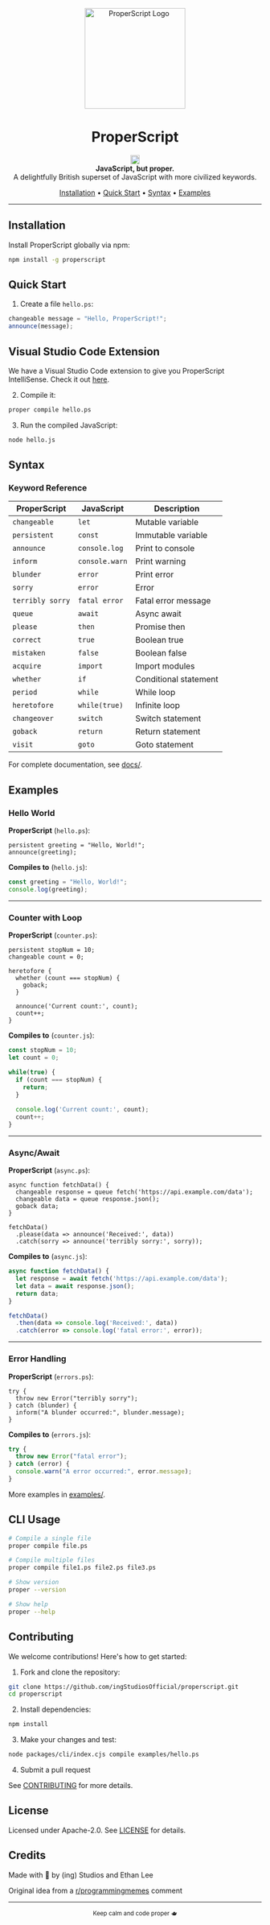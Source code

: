 <p align="center">
  <img src="./images/ProperScript_Logo.svg" width="200px" alt="ProperScript Logo" />
</p>

<h1 align="center">ProperScript</h1>

<p align="center">
  <a href="https://badge.fury.io/js/properscript"><img src="https://badge.fury.io/js/properscript.svg" alt="npm version" height="18"></a><br>
  <strong>JavaScript, but proper.</strong><br>
  A delightfully British superset of JavaScript with more civilized keywords.
</p>

<p align="center">
  <a href="#installation">Installation</a> •
  <a href="#quick-start">Quick Start</a> •
  <a href="#syntax">Syntax</a> •
  <a href="#examples">Examples</a>
</p>

---

## Installation

Install ProperScript globally via npm:
```bash
npm install -g properscript
```

## Quick Start

1. Create a file `hello.ps`:
```javascript
changeable message = "Hello, ProperScript!";
announce(message);
```

## Visual Studio Code Extension

We have a Visual Studio Code extension to give you ProperScript IntelliSense. Check it out [here](https://marketplace.visualstudio.com/items?itemName=ingStudiosOfficial.properscript).

2. Compile it:
```bash
proper compile hello.ps
```

3. Run the compiled JavaScript:
```bash
node hello.js
```

## Syntax

### Keyword Reference

| ProperScript | JavaScript | Description |
|--------------|------------|-------------|
| `changeable` | `let` | Mutable variable |
| `persistent` | `const` | Immutable variable |
| `announce` | `console.log` | Print to console |
| `inform` | `console.warn` | Print warning |
| `blunder` | `error` | Print error |
| `sorry` | `error` | Error |
| `terribly sorry` | `fatal error` | Fatal error message |
| `queue` | `await` | Async await |
| `please` | `then` | Promise then |
| `correct` | `true` | Boolean true |
| `mistaken` | `false` | Boolean false |
| `acquire` | `import` | Import modules |
| `whether` | `if` | Conditional statement |
| `period` | `while` | While loop |
| `heretofore` | `while(true)` | Infinite loop |
| `changeover` | `switch` | Switch statement |
| `goback` | `return` | Return statement |
| `visit` | `goto` | Goto statement |

For complete documentation, see [docs/](./docs/).

## Examples

### Hello World

**ProperScript** (`hello.ps`):
```properscript
persistent greeting = "Hello, World!";
announce(greeting);
```

**Compiles to** (`hello.js`):
```javascript
const greeting = "Hello, World!";
console.log(greeting);
```

---

### Counter with Loop

**ProperScript** (`counter.ps`):
```properscript
persistent stopNum = 10;
changeable count = 0;

heretofore {
  whether (count === stopNum) {
    goback;
  }
  
  announce('Current count:', count);
  count++;
}
```

**Compiles to** (`counter.js`):
```javascript
const stopNum = 10;
let count = 0;

while(true) {
  if (count === stopNum) {
    return;
  }
  
  console.log('Current count:', count);
  count++;
}
```

---

### Async/Await

**ProperScript** (`async.ps`):
```properscript
async function fetchData() {
  changeable response = queue fetch('https://api.example.com/data');
  changeable data = queue response.json();
  goback data;
}

fetchData()
  .please(data => announce('Received:', data))
  .catch(sorry => announce('terribly sorry:', sorry));
```

**Compiles to** (`async.js`):
```javascript
async function fetchData() {
  let response = await fetch('https://api.example.com/data');
  let data = await response.json();
  return data;
}

fetchData()
  .then(data => console.log('Received:', data))
  .catch(error => console.log('fatal error:', error));
```

---

### Error Handling

**ProperScript** (`errors.ps`):
```properscript
try {
  throw new Error("terribly sorry");
} catch (blunder) {
  inform("A blunder occurred:", blunder.message);
}
```

**Compiles to** (`errors.js`):
```javascript
try {
  throw new Error("fatal error");
} catch (error) {
  console.warn("A error occurred:", error.message);
}
```

More examples in [examples/](./examples/).

## CLI Usage
```bash
# Compile a single file
proper compile file.ps

# Compile multiple files
proper compile file1.ps file2.ps file3.ps

# Show version
proper --version

# Show help
proper --help
```

## Contributing

We welcome contributions! Here's how to get started:

1. Fork and clone the repository:
```bash
git clone https://github.com/ingStudiosOfficial/properscript.git
cd properscript
```

2. Install dependencies:
```bash
npm install
```

3. Make your changes and test:
```bash
node packages/cli/index.cjs compile examples/hello.ps
```

4. Submit a pull request

See [CONTRIBUTING](./CONTRIBUTING.md) for more details.

## License

Licensed under Apache-2.0. See [LICENSE](./LICENSE) for details.

## Credits

Made with 💖 by (ing) Studios and Ethan Lee

Original idea from a [r/programmingmemes](https://www.reddit.com/r/programmingmemes/comments/1oftcds/comment/nlen0tx/?utm_source=share&utm_medium=web3x&utm_name=web3xcss&utm_term=1&utm_content=share_button) comment

---

<p align="center">
  <sub>Keep calm and code proper 🫖</sub>
</p>